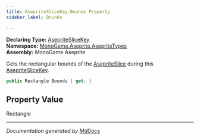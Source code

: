 ```yaml
---
title: AsepriteSliceKey.Bounds Property
sidebar_label: Bounds

---
```


**Declaring Type:** [AsepriteSliceKey](../)  
**Namespace:** [MonoGame.Aseprite.AsepriteTypes](../../)  
**Assembly:** MonoGame.Aseprite

Gets the rectangular bounds of the [AsepriteSlice](../../AsepriteSlice/) during this [AsepriteSliceKey](../).

```csharp
public Rectangle Bounds { get; }
```

## Property Value

Rectangle

___

*Documentation generated by [MdDocs](https://github.com/ap0llo/mddocs)*
